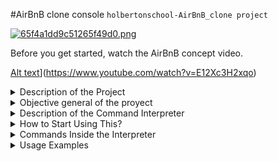 #AirBnB clone console
`holbertonschool-AirBnB_clone project`

[![65f4a1dd9c51265f49d0.png](https://i.postimg.cc/RFYVF6GW/65f4a1dd9c51265f49d0.png)](https://postimg.cc/5YwMKthJ)

Before you get started, watch the AirBnB concept video.

[Alt text](https://img.youtube.com/vi/E12Xc3H2xqo/0.jpg)](https://www.youtube.com/watch?v=E12Xc3H2xqo)

<details><summary> Description of the Project </summary>

<p>

<h2>Description</h2>

This is the first part of the AirBnB Clone project for Holberton: The objective of this project is to implement a server, with a simple copy of the AirBnB web application to demonstrate the understanding and development of front-end and back-end technical skills.

</p>

</details>

<details><summary> Objective general of the proyect </summary>

<p>

<h2>Objective</h2>

Create a command line interpreter to manipulate data without a visual interface.

</p>

</details>

<details><summary> Description of the Command Interpreter </summary>

<p>

<h2>The Command Interpreter</h2>

Create a command line interpreter to manipulate data without a visual interface.

The first thing is to manipulate the storage system. This will give us an abstraction of our objects, how they are stored and how they are persisted, via JSON files, which means we don't have to look at how our objects are stored. This abstraction will also allow us to change the storage type easily without updating our entire database.

The console will be used to validate that this storage engine is working properly.

</p>

</details>

<details><summary> How to Start Using This? </summary>

<p>

To start using the interpreter, write one of these lines of code:

<h3>Interactive Mode</h3>

`User$ ./console.py`

<h3>Non-interactive Mode</h3>

` User$ "user command" | ./console.py`

</p>

</details>

<details><summary> Commands Inside the Interpreter </summary>

<p>

<h2>All the Commands You Can Use</h2>


- quit - Use it to exit the console, only in interactive mode
- create - Creates an instance - Needs: Class - Usage: create Class
- show - Prints the string representation of an instance - Needs: Class and id - Usage: show specific Class with ID
- destroy - Deletes an intance - Use: Class and id - Usage: destroy specific Class with ID
- all - Prints all string representation of all instance - Needs: Opcional (Class) - Usage: show all or all of a specific class
- update - Updates an instance - Use: Class, id, attribute and value for the attribute - Usage: update value attribute of specific Class with ID

</p>

</details>

<details><summary> Usage Examples </summary>

<p>

<h2>Examples</h2>

<details><summary> "Create" Examples </summary>

<p>

```
(hbnb) create BaseModel
60d4e689-a246-405b-9d42-88428f99a105
(hbnb) create BaseModel
09de3adc-993d-44c0-8a7a-f62c62e8e870
(hbnb) create User
9dc47629-ad61-442d-8865-c82aedfa0ee5
(hbnb) create Place
d7820d61-423c-44e3-aa7b-0018ca8c66a8
(hbnb) create aleatory
** class doesn't exist **
(hbnb) create
** class name missing **
```

</p>

</details>

<details><summary> "Show" Examples </summary>

<p>

```
(hbnb) show BaseModel 09de3adc-993d-44c0-8a7a-f62c62e8e870
[BaseModel] (09de3adc-993d-44c0-8a7a-f62c62e8e870) {'id': '09de3adc-993d-44c0-8a7a-f62c62e8e870', 'created_at': datetime.datetime(2022, 10, 28, 17, 14, 40, 440464), 'updated_at': datetime.datetime(2022, 10, 28, 17, 14, 40, 440474)}
(hbnb) show BaseModel 60d4e689-a246-405b-9d42-88428f99a105
[BaseModel] (60d4e689-a246-405b-9d42-88428f99a105) {'id': '60d4e689-a246-405b-9d42-88428f99a105', 'created_at': datetime.datetime(2022, 10, 28, 17, 13, 57, 826499), 'updated_at': datetime.datetime(2022, 10, 28, 17, 13, 57, 826512)}
(hbnb) show BaseModel aleatory
** no instance found **
(hbnb) show BaseModel 
** instance id missing **
(hbnb) show aleatory
** class doesn't exist **
(hbnb) show 
** class name missing **
```

</p>

</details>

<details><summary> "Destroy" Examples </summary>

<p>

```
(hbnb) destroy BaseModel 09de3adc-993d-44c0-8a7a-f62c62e8e870
(hbnb) show BaseModel 09de3adc-993d-44c0-8a7a-f62c62e8e870
** no instance found **
(hbnb) destroy BaseModel aleatory
** no instance found **
(hbnb) destroy BaseModel 
** instance id missing **
(hbnb) destroy aleatory
** class doesn't exist **
(hbnb) destroy 
** class name missing **
```

</p>

</details>

<details><summary> "All" Examples </summary>

<p>

```
(hbnb) all BaseModel
["[BaseModel] (60d4e689-a246-405b-9d42-88428f99a105) {'id': '60d4e689-a246-405b-9d42-88428f99a105', 'created_at': datetime.datetime(2022, 10, 28, 17, 13, 57, 826499), 'updated_at': datetime.datetime(2022, 10, 28, 17, 13, 57, 826512)}"]
(hbnb) all User
["[User] (9dc47629-ad61-442d-8865-c82aedfa0ee5) {'id': '9dc47629-ad61-442d-8865-c82aedfa0ee5', 'created_at': datetime.datetime(2022, 10, 28, 17, 14, 52, 306321), 'updated_at': datetime.datetime(2022, 10, 28, 17, 14, 52, 306330)}"]
(hbnb) all Place
["[Place] (d7820d61-423c-44e3-aa7b-0018ca8c66a8) {'id': 'd7820d61-423c-44e3-aa7b-0018ca8c66a8', 'created_at': datetime.datetime(2022, 10, 28, 17, 14, 59, 257449), 'updated_at': datetime.datetime(2022, 10, 28, 17, 14, 59, 257458)}"]
(hbnb) all aleatory
** class doesn't exist **
(hbnb) all
["[BaseModel] (60d4e689-a246-405b-9d42-88428f99a105) {'id': '60d4e689-a246-405b-9d42-88428f99a105', 'created_at': datetime.datetime(2022, 10, 28, 17, 13, 57, 826499), 'updated_at': datetime.datetime(2022, 10, 28, 17, 13, 57, 826512)}", "[User] (9dc47629-ad61-442d-8865-c82aedfa0ee5) {'id': '9dc47629-ad61-442d-8865-c82aedfa0ee5', 'created_at': datetime.datetime(2022, 10, 28, 17, 14, 52, 306321), 'updated_at': datetime.datetime(2022, 10, 28, 17, 14, 52, 306330)}", "[Place] (d7820d61-423c-44e3-aa7b-0018ca8c66a8) {'id': 'd7820d61-423c-44e3-aa7b-0018ca8c66a8', 'created_at': datetime.datetime(2022, 10, 28, 17, 14, 59, 257449), 'updated_at': datetime.datetime(2022, 10, 28, 17, 14, 59, 257458)}"]
```

</p>

</details>

<details><summary> "Update" Examples </summary>

<p>

```
(hbnb) show Place d7820d61-423c-44e3-aa7b-0018ca8c66a8
[Place] (d7820d61-423c-44e3-aa7b-0018ca8c66a8) {'id': 'd7820d61-423c-44e3-aa7b-0018ca8c66a8', 'created_at': datetime.datetime(2022, 10, 28, 17, 14, 59, 257449), 'updated_at': datetime.datetime(2022, 10, 28, 17, 14, 59, 257458)}
(hbnb) update Place d7820d61-423c-44e3-aa7b-0018ca8c66a8 number_rooms 3
(hbnb) show Place d7820d61-423c-44e3-aa7b-0018ca8c66a8
[Place] (d7820d61-423c-44e3-aa7b-0018ca8c66a8) {'id': 'd7820d61-423c-44e3-aa7b-0018ca8c66a8', 'created_at': datetime.datetime(2022, 10, 28, 17, 14, 59, 257449), 'updated_at': datetime.datetime(2022, 10, 28, 17, 14, 59, 257458), 'number_rooms': '3'}
(hbnb) update Place d7820d61-423c-44e3-aa7b-0018ca8c66a8 number_rooms 
** value missing **
(hbnb) update Place d7820d61-423c-44e3-aa7b-0018ca8c66a8
** attribute name missing **
(hbnb) update Place aleatory
** no instance found **
(hbnb) update Place 
** instance id missing **
(hbnb) update aleatory
** class doesn't exist **
(hbnb) update 
** class name missing **
```

</p>

</details>

<details><summary> "Quit" Examples </summary>

<p>

```
(hbnb) quit
User$ 
```

</p>

</details>

</p>

</details>
